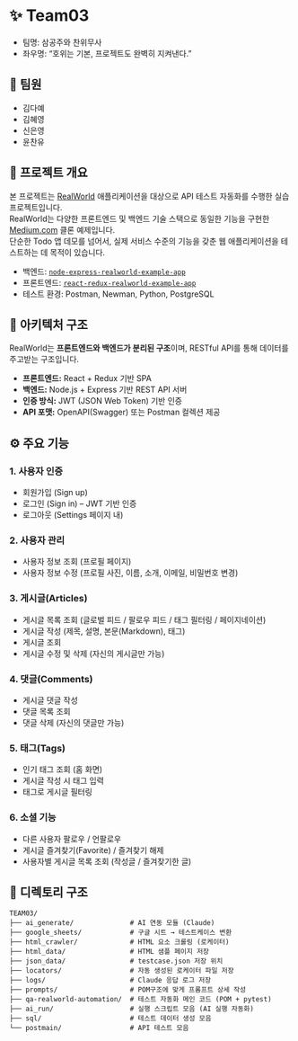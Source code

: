 # ✨ Team03
- 팀명: 삼공주와 찬위무사
- 좌우명: “호위는 기본, 프로젝트도 완벽히 지켜낸다.”

## 👥 팀원
- 김다예
- 김혜영
- 신은영
- 윤찬유

## 📌 프로젝트 개요
본 프로젝트는 [RealWorld](https://github.com/gothinkster/realworld) 애플리케이션을 대상으로 API 테스트 자동화를 수행한 실습 프로젝트입니다.  
RealWorld는 다양한 프론트엔드 및 백엔드 기술 스택으로 동일한 기능을 구현한 [Medium.com](https://medium.com) 클론 예제입니다.  
단순한 Todo 앱 데모를 넘어서, 실제 서비스 수준의 기능을 갖춘 웹 애플리케이션을 테스트하는 데 목적이 있습니다.

- 백엔드: [`node-express-realworld-example-app`](https://github.com/gothinkster/node-express-realworld-example-app)  
- 프론트엔드: [`react-redux-realworld-example-app`](https://github.com/gothinkster/react-redux-realworld-example-app)  
- 테스트 환경: Postman, Newman, Python, PostgreSQL


## 🧱 아키텍처 구조

RealWorld는 **프론트엔드와 백엔드가 분리된 구조**이며, RESTful API를 통해 데이터를 주고받는 구조입니다.

- **프론트엔드:** React + Redux 기반 SPA  
- **백엔드:** Node.js + Express 기반 REST API 서버  
- **인증 방식:** JWT (JSON Web Token) 기반 인증  
- **API 포맷:** OpenAPI(Swagger) 또는 Postman 컬렉션 제공  


## ⚙️ 주요 기능
### 1. 사용자 인증
- 회원가입 (Sign up)
- 로그인 (Sign in) – JWT 기반 인증
- 로그아웃 (Settings 페이지 내)

### 2. 사용자 관리
- 사용자 정보 조회 (프로필 페이지)
- 사용자 정보 수정 (프로필 사진, 이름, 소개, 이메일, 비밀번호 변경)

### 3. 게시글(Articles)
- 게시글 목록 조회 (글로벌 피드 / 팔로우 피드 / 태그 필터링 / 페이지네이션)
- 게시글 작성 (제목, 설명, 본문(Markdown), 태그)
- 게시글 조회
- 게시글 수정 및 삭제 (자신의 게시글만 가능)

### 4. 댓글(Comments)
- 게시글 댓글 작성
- 댓글 목록 조회
- 댓글 삭제 (자신의 댓글만 가능)

### 5. 태그(Tags)
- 인기 태그 조회 (홈 화면)
- 게시글 작성 시 태그 입력
- 태그로 게시글 필터링

### 6. 소셜 기능
- 다른 사용자 팔로우 / 언팔로우
- 게시글 즐겨찾기(Favorite) / 즐겨찾기 해제
- 사용자별 게시글 목록 조회 (작성글 / 즐겨찾기한 글)


## 📁 디렉토리 구조
```
TEAM03/
├── ai_generate/              # AI 연동 모듈 (Claude)
├── google_sheets/            # 구글 시트 → 테스트케이스 변환
├── html_crawler/             # HTML 요소 크롤링 (로케이터)
├── html_data/                # HTML 샘플 페이지 저장
├── json_data/                # testcase.json 저장 위치
├── locators/                 # 자동 생성된 로케이터 파일 저장
├── logs/                     # Claude 응답 로그 저장
├── prompts/                  # POM구조에 맞게 프롬프트 상세 작성 
├── qa-realworld-automation/  # 테스트 자동화 메인 코드 (POM + pytest)
├── ai_run/                   # 실행 스크립트 모음 (AI 실행 자동화)
├── sql/                      # 테스트 데이터 생성 모음
└── postmain/                 # API 테스트 모음
```
